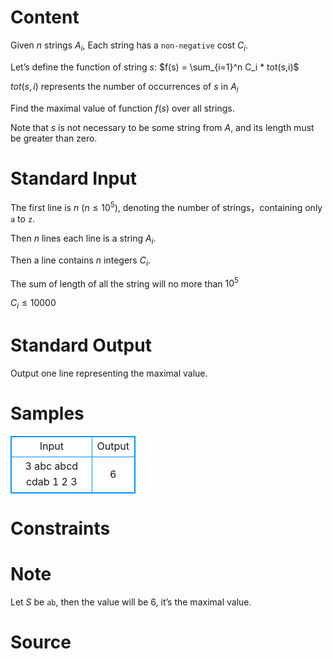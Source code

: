 
# Content

Given $n$ strings $A_i$, Each string has a `non-negative` cost $C_i$.

Let’s define the function of string $s$: $f(s) = \sum_{i=1}^n C_i * tot(s,i)$

$tot(s,i)$ represents the number of occurrences of $s$ in $A_i$ 

Find the maximal value of function $f(s)$ over all strings.

Note that $s$ is not necessary to be some string from $A$, and its length must be greater than zero.

# Standard Input

The first line is $n$ $(n \le 10^5)$, denoting the number of strings，containing only `a` to `z`.

Then $n$ lines each line is a string $A_i$.

Then a line contains $n$ integers $C_i$.

The sum of length of all the string will no more than $10^5$

$C_i \le 10000$

# Standard Output

Output one line representing the maximal value.

# Samples

<style>
        table,table tr th, table tr td { border:1px solid #0094ff; }
        table { width: 200px; min-height: 25px; line-height: 25px; text-align: center; border-collapse: collapse;}   
    </style>
<table>
	<tr>
		<td>Input</td>
		<td>Output</td>
	</tr>
<tr><td>3
abc
abcd
cdab
1 2 3
</td><td>6</td></tr></table>


# Constraints



# Note

Let $S$ be `ab`, then the value will be $6$, it’s the maximal value.

# Source


